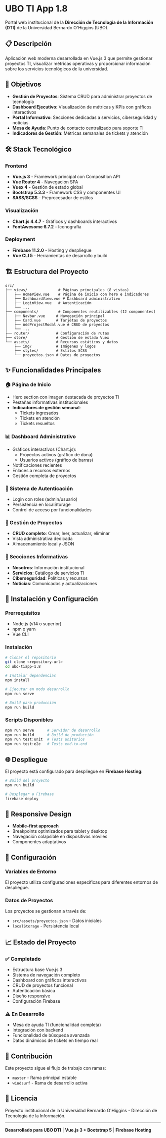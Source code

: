 # UBO TI App 1.8

Portal web institucional de la **Dirección de Tecnología de la Información (DTI)** de la Universidad Bernardo O'Higgins (UBO).

## 📋 Descripción

Aplicación web moderna desarrollada en Vue.js 3 que permite gestionar proyectos TI, visualizar métricas operativas y proporcionar información sobre los servicios tecnológicos de la universidad.

## 🎯 Objetivos

- **Gestión de Proyectos**: Sistema CRUD para administrar proyectos de tecnología
- **Dashboard Ejecutivo**: Visualización de métricas y KPIs con gráficos interactivos
- **Portal Informativo**: Secciones dedicadas a servicios, ciberseguridad y noticias
- **Mesa de Ayuda**: Punto de contacto centralizado para soporte TI
- **Indicadores de Gestión**: Métricas semanales de tickets y atención

## 🛠️ Stack Tecnológico

### Frontend
- **Vue.js 3** - Framework principal con Composition API
- **Vue Router 4** - Navegación SPA
- **Vuex 4** - Gestión de estado global
- **Bootstrap 5.3.3** - Framework CSS y componentes UI
- **SASS/SCSS** - Preprocesador de estilos

### Visualización
- **Chart.js 4.4.7** - Gráficos y dashboards interactivos
- **FontAwesome 6.7.2** - Iconografía

### Deployment
- **Firebase 11.2.0** - Hosting y despliegue
- **Vue CLI 5** - Herramientas de desarrollo y build

## 🏗️ Estructura del Proyecto

```
src/
├── views/              # Páginas principales (8 vistas)
│   ├── HomeView.vue    # Página de inicio con hero e indicadores
│   ├── DashboardView.vue # Dashboard administrativo
│   ├── LoginView.vue   # Autenticación
│   └── ...
├── components/         # Componentes reutilizables (12 componentes)
│   ├── Navbar.vue     # Navegación principal
│   ├── Card.vue       # Tarjetas de proyectos
│   ├── AddProjectModal.vue # CRUD de proyectos
│   └── ...
├── router/            # Configuración de rutas
├── store/             # Gestión de estado Vuex
└── assets/            # Recursos estáticos y datos
    ├── img/           # Imágenes y logos
    ├── styles/        # Estilos SCSS
    └── proyectos.json # Datos de proyectos
```

## ✨ Funcionalidades Principales

### 🏠 Página de Inicio
- Hero section con imagen destacada de proyectos TI
- Pestañas informativas institucionales
- **Indicadores de gestión semanal**:
  - Tickets ingresados
  - Tickets en atención
  - Tickets resueltos

### 📊 Dashboard Administrativo
- Gráficos interactivos (Chart.js):
  - Proyectos activos (gráfico de dona)
  - Usuarios activos (gráfico de barras)
- Notificaciones recientes
- Enlaces a recursos externos
- Gestión completa de proyectos

### 🔐 Sistema de Autenticación
- Login con roles (admin/usuario)
- Persistencia en localStorage
- Control de acceso por funcionalidades

### 📁 Gestión de Proyectos
- **CRUD completo**: Crear, leer, actualizar, eliminar
- Vista administrativa dedicada
- Almacenamiento local y JSON

### 📑 Secciones Informativas
- **Nosotros**: Información institucional
- **Servicios**: Catálogo de servicios TI
- **Ciberseguridad**: Políticas y recursos
- **Noticias**: Comunicados y actualizaciones

## 🚀 Instalación y Configuración

### Prerrequisitos
- Node.js (v14 o superior)
- npm o yarn
- Vue CLI

### Instalación
```bash
# Clonar el repositorio
git clone <repository-url>
cd ubo-tiapp-1.8

# Instalar dependencias
npm install

# Ejecutar en modo desarrollo
npm run serve

# Build para producción
npm run build
```

### Scripts Disponibles
```bash
npm run serve      # Servidor de desarrollo
npm run build      # Build de producción
npm run test:unit  # Tests unitarios
npm run test:e2e   # Tests end-to-end
```

## 🌐 Despliegue

El proyecto está configurado para despliegue en **Firebase Hosting**:

```bash
# Build del proyecto
npm run build

# Desplegar a Firebase
firebase deploy
```

## 📱 Responsive Design

- **Mobile-first approach**
- Breakpoints optimizados para tablet y desktop
- Navegación colapsible en dispositivos móviles
- Componentes adaptativos

## 🔧 Configuración

### Variables de Entorno
El proyecto utiliza configuraciones específicas para diferentes entornos de despliegue.

### Datos de Proyectos
Los proyectos se gestionan a través de:
- `src/assets/proyectos.json` - Datos iniciales
- `localStorage` - Persistencia local

## 📈 Estado del Proyecto

### ✅ Completado
- Estructura base Vue.js 3
- Sistema de navegación completo
- Dashboard con gráficos interactivos
- CRUD de proyectos funcional
- Autenticación básica
- Diseño responsive
- Configuración Firebase

### ⚠️ En Desarrollo
- Mesa de ayuda TI (funcionalidad completa)
- Integración con backend
- Funcionalidad de búsqueda avanzada
- Datos dinámicos de tickets en tiempo real

## 👥 Contribución

Este proyecto sigue el flujo de trabajo con ramas:
- `master` - Rama principal estable
- `windsurf` - Rama de desarrollo activa

## 📄 Licencia

Proyecto institucional de la Universidad Bernardo O'Higgins - Dirección de Tecnología de la Información.

---

**Desarrollado para UBO DTI** | **Vue.js 3 + Bootstrap 5** | **Firebase Hosting**
